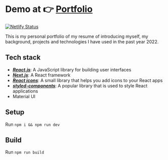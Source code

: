 #  Demo at 👉 [Portfolio](https://zhijiewei.netlify.app/) 

[![Netlify Status](https://api.netlify.com/api/v1/badges/d81da10b-ad30-4e59-a7b8-4d682407ffa7/deploy-status)](https://app.netlify.com/sites/zhijiewei/deploys)


This is my personal portfolio of my resume of introducing myself, my background, projects and technologies I have used in the past year 2022. 


## Tech stack 
- ***[React.js](https://reactjs.org/)***: A JavaScript library for building user interfaces
- ***[Next.js](https://nextjs.org/)***: A React framework 
- ***[React icons](https://react-icons.github.io/react-icons/)***: A small library that helps you add icons to your React apps
- ***[styled-components](https://styled-components.com/)***: A popular library that is used to style React applications
- Material UI

## Setup
Run `npm i && npm run dev`

## Build 
Run `npm run build`
